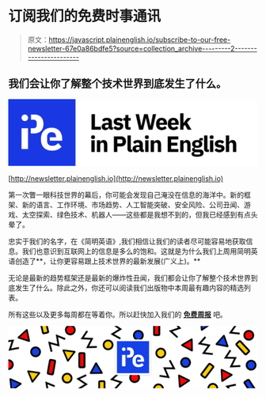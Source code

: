# 订阅我们的免费时事通讯

> 原文：<https://javascript.plainenglish.io/subscribe-to-our-free-newsletter-67e0a86bdfe5?source=collection_archive---------2----------------------->

## 我们会让你了解整个技术世界到底发生了什么。

![](img/db6f49f9d937b1586a1546e2e9814dfe.png)

[http://newsletter.plainenglish.io](http://newsletter.plainenglish.io)

第一次瞥一眼科技世界的幕后，你可能会发现自己淹没在信息的海洋中。新的框架、新的语言、工作环境、市场趋势、人工智能突破、安全风险、公司丑闻、游戏、太空探索、绿色技术、机器人——这些都是我想不到的，但我已经感到有点头晕了。

忠实于我们的名字，在《简明英语》,我们相信让我们的读者尽可能容易地获取信息。我们也意识到互联网上的信息是多么的饱和。这就是为什么我们上周用简明英语创造了**，让你更容易跟上技术世界的最新发展(广义上)。**

无论是最新的趋势框架还是最新的爆炸性丑闻，我们都会让你了解整个技术世界到底发生了什么。除此之外，你还可以阅读我们出版物中本周最有趣内容的精选列表。

所有这些以及更多每周都在等着你。所以赶快加入我们的 [**免费周报**](http://newsletter.plainenglish.io/) 吧。

![](img/ffea83293ba513fac8020f73bfc05592.png)